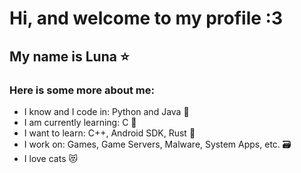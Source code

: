 # Hi, and welcome to my profile :3
## My name is Luna ⭐️

### Here is some more about me:
- I know and I code in: Python and Java 💪
- I am currently learning: C 🧠
- I want to learn: C++, Android SDK, Rust 📝
- I work on: Games, Game Servers, Malware, System Apps, etc. 🗃️
- I love cats 😻
